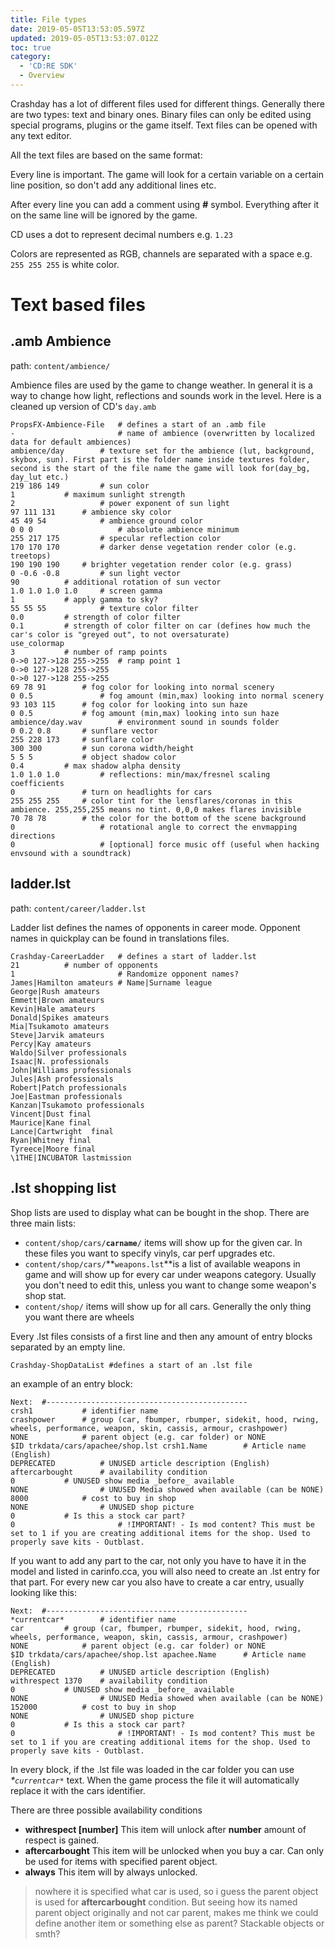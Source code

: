 ```yaml
---
title: File types
date: 2019-05-05T13:53:05.597Z
updated: 2019-05-05T13:53:07.012Z
toc: true
category:
  - 'CD:RE SDK'
  - Overview
---
```

Crashday has a lot of different files used for different things. Generally there are two types: text and binary ones. Binary files can only be edited using special programs, plugins or the game itself. Text files can be opened with any text editor.

All the text files are based on the same format:

Every line is important. The game will look for a certain variable on a certain line position, so don't add any additional lines etc.

After every line you can add a comment using **\#** symbol. Everything after it on the same line will be ignored by the game.

CD uses a dot to represent decimal numbers e.g.  `1.23`

Colors are represented as RGB, channels are separated with a space e.g. `255 255 255` is white color.

# Text based files

## .amb Ambience

path: `content/ambience/`

Ambience files are used by the game to change weather. In general it is a way to change how light, reflections and sounds work in the level.
Here is a cleaned up version of CD's `day.amb`

```
PropsFX-Ambience-File   # defines a start of an .amb file
-                       # name of ambience (overwritten by localized data for default ambiences)
ambience/day		# texture set for the ambience (lut, background, skybox, sun). First part is the folder name inside textures folder, second is the start of the file name the game will look for(day_bg, day_lut etc.)
219 186 149 		# sun color
1			# maximum sunlight strength
2            		# power exponent of sun light
97 111 131 		# ambience sky color
45 49 54         	# ambience ground color
0 0 0                   # absolute ambience minimum
255 217 175 		# specular reflection color
170 170 170	        # darker dense vegetation render color (e.g. treetops)
190 190 190		# brighter vegetation render color (e.g. grass)
0 -0.6 -0.8 		# sun light vector
90			# additional rotation of sun vector
1.0 1.0 1.0 1.0  	# screen gamma
1			# apply gamma to sky?
55 55 55 	    	# texture color filter
0.0		 	# strength of color filter
0.1			# strength of color filter on car (defines how much the car's color is "greyed out", to not oversaturate)
use_colormap
3			# number of ramp points
0->0 127->128 255->255	# ramp point 1
0->0 127->128 255->255
0->0 127->128 255->255
69 78 91 		# fog color for looking into normal scenery
0 0.5 		        # fog amount (min,max) looking into normal scenery
93 103 115 		# fog color for looking into sun haze
0 0.5			# fog amount (min,max) looking into sun haze
ambience/day.wav        # environment sound in sounds folder
0 0.2 0.8		# sunflare vector
255 228 173		# sunflare color
300 300 		# sun corona width/height
5 5 5			# object shadow color
0.4			# max shadow alpha density
1.0 1.0 1.0 		# reflections: min/max/fresnel scaling coefficients
0		        # turn on headlights for cars
255 255 255		# color tint for the lensflares/coronas in this ambience. 255,255,255 means no tint. 0,0,0 makes flares invisible
70 78 78		# the color for the bottom of the scene background
0               	# rotational angle to correct the envmapping directions
0                	# [optional] force music off (useful when hacking envsound with a soundtrack)
```

## ladder.lst

path: `content/career/ladder.lst`

Ladder list defines the names of opponents in career mode. Opponent names in quickplay can be found in translations files.

```
Crashday-CareerLadder   # defines a start of ladder.lst
21			# number of opponents
1                       # Randomize opponent names?
James|Hamilton amateurs # Name|Surname league
George|Rush amateurs
Emmett|Brown amateurs
Kevin|Hale amateurs
Donald|Spikes amateurs
Mia|Tsukamoto amateurs
Steve|Jarvik amateurs
Percy|Kay amateurs
Waldo|Silver professionals
Isaac|N. professionals
John|Williams professionals
Jules|Ash professionals
Robert|Patch professionals
Joe|Eastman professionals
Kanzan|Tsukamoto professionals
Vincent|Dust final
Maurice|Kane final
Lance|Cartwright  final
Ryan|Whitney final
Tyreece|Moore final
\1THE|INCUBATOR lastmission
```

## .lst shopping list

Shop lists are used to display what can be bought in the shop. There are three main lists: 

* `content/shop/cars/`**`carname`**`/` items will show up for the given car. In these files you want to specify vinyls, car perf upgrades etc.
* `content/shop/cars/`**`weapons.lst`**is a list of available weapons in game and will show up for every car under weapons category. Usually you don't need to edit this, unless you want to change some weapon's shop stat.
* `content/shop/` items will show up for all cars. Generally the only thing you want there are wheels

Every .lst files consists of a first line and then any amount of entry blocks separated by an empty line.

```
Crashday-ShopDataList #defines a start of an .lst file
```

an example of an entry block:

```
Next:  #---------------------------------------------
crsh1			# identifier name
crashpower		# group (car, fbumper, rbumper, sidekit, hood, rwing, wheels, performance, weapon, skin, cassis, armour, crashpower)
NONE			# parent object (e.g. car folder) or NONE
$ID trkdata/cars/apachee/shop.lst crsh1.Name		# Article name (English)
DEPRECATED         	# UNUSED article description (English)
aftercarbought    	# availability condition
0			# UNUSED show media _before_ available
NONE		        # UNUSED Media showed when available (can be NONE)
8000			# cost to buy in shop
NONE	        	# UNUSED shop picture
0			# Is this a stock car part?
0                       # !IMPORTANT! - Is mod content? This must be set to 1 if you are creating additional items for the shop. Used to properly save kits - Outblast.
```

If you want to add any part to the car, not only you have to have it in the model and listed in carinfo.cca, you will also need to create an .lst entry for that part. For every new car you also have to create a car entry, usually looking like this:

```
Next:  #---------------------------------------------
*currentcar*		# identifier name
car			# group (car, fbumper, rbumper, sidekit, hood, rwing, wheels, performance, weapon, skin, cassis, armour, crashpower)
NONE			# parent object (e.g. car folder) or NONE
$ID trkdata/cars/apachee/shop.lst apachee.Name		# Article name (English)
DEPRECATED         	# UNUSED article description (English)
withrespect 1370	# availability condition
0			# UNUSED show media _before_ available
NONE		        # UNUSED Media showed when available (can be NONE)
152000			# cost to buy in shop
NONE	        	# UNUSED shop picture
0			# Is this a stock car part?
0                       # !IMPORTANT! - Is mod content? This must be set to 1 if you are creating additional items for the shop. Used to properly save kits - Outblast.
```

In every block, if the .lst file was loaded in the car folder you can use _\*`currentcar*`_ text. When the game process the file it will automatically replace it with the cars identifier.

There are three possible availability conditions

* **withrespect \[number]** This item will unlock after **number** amount of respect is gained.
* **aftercarbought** This item will be unlocked when you buy a car. Can only be used for items with specified parent object.
* **always** This item will by always unlocked.

> nowhere it is specified what car is used, so i guess the parent object is used for **aftercarbought** condition. But seeing how its named parent object originally and not car parent, makes me think we could define another item or something else as parent? Stackable objects or smth?

